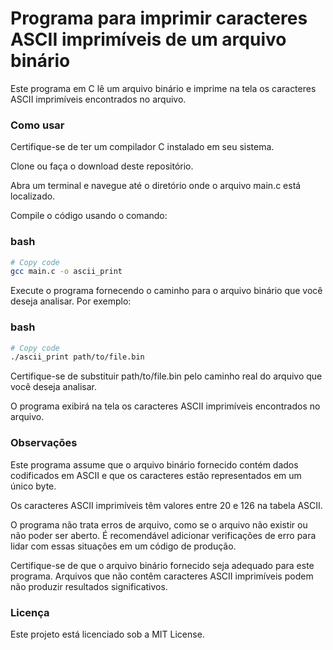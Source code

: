 # Programa para imprimir caracteres ASCII imprimíveis de um arquivo binário
Este programa em C lê um arquivo binário e imprime na tela os caracteres ASCII imprimíveis encontrados no arquivo.

### Como usar
Certifique-se de ter um compilador C instalado em seu sistema.

Clone ou faça o download deste repositório.

Abra um terminal e navegue até o diretório onde o arquivo main.c está localizado.

Compile o código usando o comando:

### bash
```bash
# Copy code
gcc main.c -o ascii_print
```
Execute o programa fornecendo o caminho para o arquivo binário que você deseja analisar. Por exemplo:

### bash
```bash
# Copy code
./ascii_print path/to/file.bin
```
Certifique-se de substituir path/to/file.bin pelo caminho real do arquivo que você deseja analisar.

O programa exibirá na tela os caracteres ASCII imprimíveis encontrados no arquivo.

### Observações
Este programa assume que o arquivo binário fornecido contém dados codificados em ASCII e que os caracteres estão representados em um único byte.

Os caracteres ASCII imprimíveis têm valores entre 20 e 126 na tabela ASCII.

O programa não trata erros de arquivo, como se o arquivo não existir ou não poder ser aberto. É recomendável adicionar verificações de erro para lidar com essas situações em um código de produção.

Certifique-se de que o arquivo binário fornecido seja adequado para este programa. Arquivos que não contêm caracteres ASCII imprimíveis podem não produzir resultados significativos.

### Licença
Este projeto está licenciado sob a MIT License.